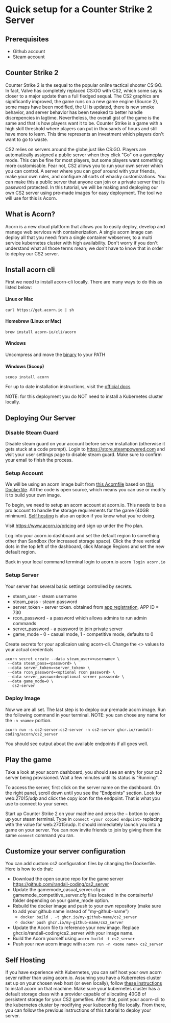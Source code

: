 # Quick setup for a Counter Strike 2 Server 

## Prerequisites 
* Github account
* Steam account

## Counter Strike 2

Counter Strike 2 is the sequal to the popular online tactical shooter CS:GO.  In fact, Valve has completely replaced CS:GO with CS2, which some say is closer to a major update than a full fledged sequal.  The CS2 graphics are significantly improved, the game runs on a new game engine (Source 2), some maps have been modified, the UI is updated, there is new smoke behavior, and server behavior has been tweaked to better handle discrepencies in lagtime.  Nevertheless, the overall gist of the game is the same and that is how players want it to be.  Counter Strike is a game with a high skill threshold where players can put in thousands of hours and still have more to learn.  This time represents an investment which players don't want to go to waste.      

CS2 relies on servers around the globe,just like CS:GO. Players are automatically assigned a public server when they click "Go" on a gameplay mode.  This can be fine for most players, but some players want something more customisable.  Fear not, CS2 allows you to run your own server which you can control.  A server where you can goof around with your friends, make your own rules, and configure all sorts of whacky customizations.  You can make this a public server that anyone can join or a private server that is password protected.  In this tutorial, we will be making and deploying our own CS2 server using pre-made images for easy deployment.  The tool we will use for this is Acorn.

## What is Acorn? 

Acorn is a new cloud plaltform that allows you to easily deploy, develop and manage web services with containerization.  A single acorn image can deploy all that you need: from a single container webserver, to a multi service kubernetes cluster with high availability.  Don't worry if you don't understand what all those terms mean; we don't have to know that in order to deploy our CS2 server.

## Install acorn cli 
First we need to install acorn-cli locally.  There are many ways to do this as listed below:

#### Linux or Mac
`curl https://get.acorn.io | sh`

#### Homebrew (Linux or Mac)
`brew install acorn-io/cli/acorn`

#### Windows 
Uncompress and move the [binary](https://cdn.acrn.io/cli/default_windows_amd64_v1/acorn.exe) to your PATH

#### Windows (Scoop)
`scoop install acorn`

For up to date installation instructions, visit the [official docs](https://runtime-docs.acorn.io/installation/installing)

NOTE: for this deployment you do NOT need to install a Kubernetes cluster locally.

## Deploying Our Server 

### Disable Steam Guard

Disable steam guard on your account before server installation (otherwise it gets stuck at a code prompt). Login to https://store.steampowered.com and visit your user settings page to disable steam guard.  Make sure to confirm your email to finish the process.

### Setup Account
We will be using an acorn image built from [this Acornfile](https://github.com/randall-coding/cs2_server/blob/master/Acornfile) based on [this Dockerfile](https://github.com/randall-coding/cs2_server/blob/master/Dockerfile).  All the code is open source, which means you can use or modify it to build your own image.

To begin, we need to setup an acorn account at acorn.io.  This needs to be a pro account to handle the storage requirements for the game (40GB minimum).  [Self hosting](#self-hosting) is also an option if you know what you're doing.

Visit https://www.acorn.io/pricing and sign up under the Pro plan.

Log into your acorn.io dashboard and set the default region to something other than Sandbox (for increased storage space).  Click the three vertical dots in the top left of the dashboard, click Manage Regions and set the new default region.

Back in your local command terminal login to acorn.io 
`acorn login acorn.io` 

### Setup Server
Your server has several basic settings controlled by secrets.  
 * steam_user - steam username
 * steam_pass - steam password
 * server_token - server token.  obtained from [app registration](https://steamcommunity.com/dev/managegameservers), APP ID = 730 
 * rcon_password - a password which allows admins to run admin commands
 * server_password - a password to join private server
 * game_mode - 0 - casual mode, 1 - competitive mode, defaults to 0

Create secrets for your applicaion using acorn-cli.  Change the <> values to your actual credentials
```
acorn secret create --data steam_user=<username> \
 --data steam_pass=<password> \
 --data server_token=<server_token> \
 --data rcon_password=<optional rcon password> \
 --data server_password=<optional server password> \
 --data game_mode=0 \
   cs2-server
```

### Deploy Image
Now we are all set.  The last step is to deploy our premade acorn image. Run the following command in your terminal.
NOTE: you can chose any name for the `-n <name>` portion.

`acorn run -s cs2-server:cs2-server -n cs2-server ghcr.io/randall-coding/acorn/cs2_server`

You should see output about the available endpoints if all goes well.


## Play the game  
Take a look at your acorn dashboard, you should see an entry for your cs2 server being provisioned.  Wait a few minutes until its status is "Running".  

To access the server, first click on the server name on the dashboard.  On the right panel, scroll down until you see the "Endpoints" section.  Look for web:27015/udp and click the copy icon for the endpoint.  That is what you use to connect to your server.

Start up Counter Strike 2 on your machine and press the `~` botton to open up your steam terminal.  Type in `connect <your copied endpoint>` replacing <your copied endpoint> with the value for web:27015/udp.  It should immediately launch you into a game on your server.  You can now invite friends to join by giving them the same `connect` command you ran.


## Customize your server configuration 

You can add custom cs2 configuration files by changing the Dockerfile.  Here is how to do that:
* Download the open source repo for the game server https://github.com/randall-coding/cs2_server
* Update the gamemode_casual_server.cfg or gamemode_competitive_server.cfg files located in the containerfs/ folder depending on your game_mode option.  
* Rebuild the docker image and push to your own repository (make sure to add your github name instead of "my-github-name")
  - `docker build . -t ghcr.io/my-github-name/cs2_server`
  - `docker push ghcr.io/my-github-name/cs2_server` 
* Update the Acorn file to reference your new image.  Replace ghcr.io/randall-coding/cs2_server with your image name.
* Build the Acorn yourself using `acorn build -t cs2_server`
* Push your new acorn image with `acorn run -n <some name> cs2_server`    

## Self Hosting

If you have experience with Kubernetes, you can self host your own acorn sever rather than using acorn.io.  Assuming you have a Kubernetes cluster set up on your chosen web host (or even locally), follow [these instructions](https://runtime-docs.acorn.io/installation/installing) to install acorn on that machine.  Make sure your kubernetes cluster has a default storage class with a provider capable of allocating 40GB of persistent storage for your CS2 gamefiles.  After that, point your acorn-cli to the kubernetes cluster by modifying your kubeconfig file locally.  From there, you can follow the previous instructions of this tutorial to deploy your server.  


